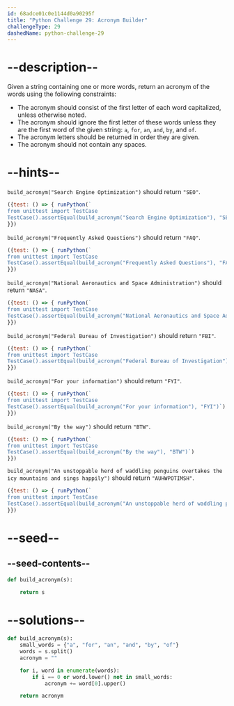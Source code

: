 ```yaml
---
id: 68adce01c0e1144d0a90295f
title: "Python Challenge 29: Acronym Builder"
challengeType: 29
dashedName: python-challenge-29
---
```


# --description--

Given a string containing one or more words, return an acronym of the words using the following constraints:

- The acronym should consist of the first letter of each word capitalized, unless otherwise noted.
- The acronym should ignore the first letter of these words unless they are the first word of the given string: `a`, `for`, `an`, `and`, `by`, and `of`.
- The acronym letters should be returned in order they are given.
- The acronym should not contain any spaces.

# --hints--

`build_acronym("Search Engine Optimization")` should return `"SEO"`.

```js
({test: () => { runPython(`
from unittest import TestCase
TestCase().assertEqual(build_acronym("Search Engine Optimization"), "SEO")`)
}})
```

`build_acronym("Frequently Asked Questions")` should return `"FAQ"`.

```js
({test: () => { runPython(`
from unittest import TestCase
TestCase().assertEqual(build_acronym("Frequently Asked Questions"), "FAQ")`)
}})
```

`build_acronym("National Aeronautics and Space Administration")` should return `"NASA"`.

```js
({test: () => { runPython(`
from unittest import TestCase
TestCase().assertEqual(build_acronym("National Aeronautics and Space Administration"), "NASA")`)
}})
```

`build_acronym("Federal Bureau of Investigation")` should return `"FBI"`.

```js
({test: () => { runPython(`
from unittest import TestCase
TestCase().assertEqual(build_acronym("Federal Bureau of Investigation"), "FBI")`)
}})
```

`build_acronym("For your information")` should return `"FYI"`.

```js
({test: () => { runPython(`
from unittest import TestCase
TestCase().assertEqual(build_acronym("For your information"), "FYI")`)
}})
```

`build_acronym("By the way")` should return `"BTW"`.

```js
({test: () => { runPython(`
from unittest import TestCase
TestCase().assertEqual(build_acronym("By the way"), "BTW")`)
}})
```

`build_acronym("An unstoppable herd of waddling penguins overtakes the icy mountains and sings happily")` should return `"AUHWPOTIMSH"`.

```js
({test: () => { runPython(`
from unittest import TestCase
TestCase().assertEqual(build_acronym("An unstoppable herd of waddling penguins overtakes the icy mountains and sings happily"), "AUHWPOTIMSH")`)
}})
```

# --seed--

## --seed-contents--

```py
def build_acronym(s):

    return s
```

# --solutions--

```py
def build_acronym(s):
    small_words = {"a", "for", "an", "and", "by", "of"}
    words = s.split()
    acronym = ""

    for i, word in enumerate(words):
        if i == 0 or word.lower() not in small_words:
            acronym += word[0].upper()

    return acronym
```
